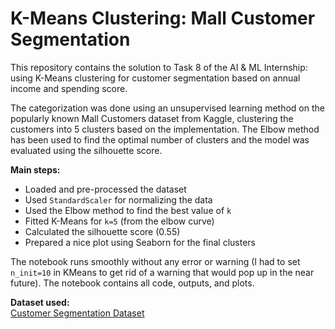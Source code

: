 # K-Means Clustering: Mall Customer Segmentation

This repository contains the solution to Task 8 of the AI & ML Internship: using K-Means clustering for customer segmentation based on annual income and spending score.

The categorization was done using an unsupervised learning method on the popularly known Mall Customers dataset from Kaggle, clustering the customers into 5 clusters based on the implementation. The Elbow method has been used to find the optimal number of clusters and the model was evaluated using the silhouette score.

**Main steps:**
- Loaded and pre-processed the dataset
- Used `StandardScaler` for normalizing the data
- Used the Elbow method to find the best value of `k`
- Fitted K-Means for `k=5` (from the elbow curve)
- Calculated the silhouette score (0.55)
- Prepared a nice plot using Seaborn for the final clusters

The notebook runs smoothly without any error or warning (I had to set `n_init=10` in KMeans to get rid of a warning that would pop up in the near future). The notebook contains all code, outputs, and plots.

 **Dataset used:**  
[Customer Segmentation Dataset](https://www.kaggle.com/datasets/vjchoudhary7/customer-segmentation-tutorial-in-python)
